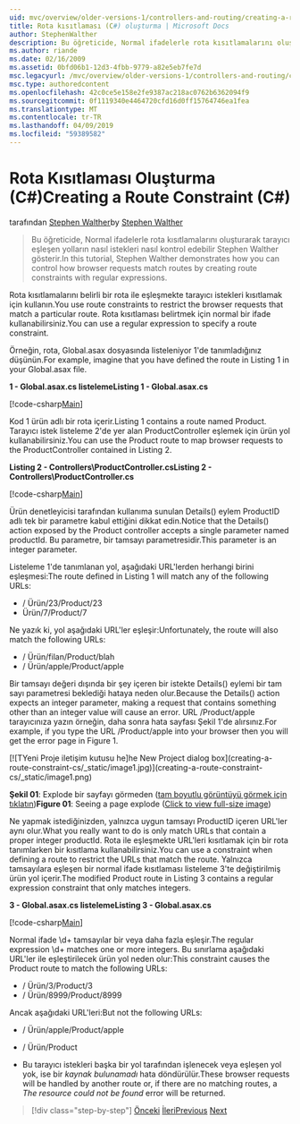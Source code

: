 ```yaml
---
uid: mvc/overview/older-versions-1/controllers-and-routing/creating-a-route-constraint-cs
title: Rota kısıtlaması (C#) oluşturma | Microsoft Docs
author: StephenWalther
description: Bu öğreticide, Normal ifadelerle rota kısıtlamalarını oluşturarak tarayıcı eşleşen yolların nasıl istekleri nasıl kontrol edebilir Stephen Walther gösterir.
ms.author: riande
ms.date: 02/16/2009
ms.assetid: 0bfd06b1-12d3-4fbb-9779-a82e5eb7fe7d
msc.legacyurl: /mvc/overview/older-versions-1/controllers-and-routing/creating-a-route-constraint-cs
msc.type: authoredcontent
ms.openlocfilehash: 42c0ce5e158e2fe9387ac218ac0762b6362094f9
ms.sourcegitcommit: 0f1119340e4464720cfd16d0ff15764746ea1fea
ms.translationtype: MT
ms.contentlocale: tr-TR
ms.lasthandoff: 04/09/2019
ms.locfileid: "59389582"
---
```

# <a name="creating-a-route-constraint-c"></a><span data-ttu-id="426a3-103">Rota Kısıtlaması Oluşturma (C#)</span><span class="sxs-lookup"><span data-stu-id="426a3-103">Creating a Route Constraint (C#)</span></span>

<span data-ttu-id="426a3-104">tarafından [Stephen Walther](https://github.com/StephenWalther)</span><span class="sxs-lookup"><span data-stu-id="426a3-104">by [Stephen Walther](https://github.com/StephenWalther)</span></span>

> <span data-ttu-id="426a3-105">Bu öğreticide, Normal ifadelerle rota kısıtlamalarını oluşturarak tarayıcı eşleşen yolların nasıl istekleri nasıl kontrol edebilir Stephen Walther gösterir.</span><span class="sxs-lookup"><span data-stu-id="426a3-105">In this tutorial, Stephen Walther demonstrates how you can control how browser requests match routes by creating route constraints with regular expressions.</span></span>


<span data-ttu-id="426a3-106">Rota kısıtlamalarını belirli bir rota ile eşleşmekte tarayıcı istekleri kısıtlamak için kullanın.</span><span class="sxs-lookup"><span data-stu-id="426a3-106">You use route constraints to restrict the browser requests that match a particular route.</span></span> <span data-ttu-id="426a3-107">Rota kısıtlaması belirtmek için normal bir ifade kullanabilirsiniz.</span><span class="sxs-lookup"><span data-stu-id="426a3-107">You can use a regular expression to specify a route constraint.</span></span>

<span data-ttu-id="426a3-108">Örneğin, rota, Global.asax dosyasında listeleniyor 1'de tanımladığınız düşünün.</span><span class="sxs-lookup"><span data-stu-id="426a3-108">For example, imagine that you have defined the route in Listing 1 in your Global.asax file.</span></span>

**<span data-ttu-id="426a3-109">1 - Global.asax.cs listeleme</span><span class="sxs-lookup"><span data-stu-id="426a3-109">Listing 1 - Global.asax.cs</span></span>**

[!code-csharp[Main](creating-a-route-constraint-cs/samples/sample1.cs)]

<span data-ttu-id="426a3-110">Kod 1 ürün adlı bir rota içerir.</span><span class="sxs-lookup"><span data-stu-id="426a3-110">Listing 1 contains a route named Product.</span></span> <span data-ttu-id="426a3-111">Tarayıcı istek listeleme 2'de yer alan ProductController eşlemek için ürün yol kullanabilirsiniz.</span><span class="sxs-lookup"><span data-stu-id="426a3-111">You can use the Product route to map browser requests to the ProductController contained in Listing 2.</span></span>

**<span data-ttu-id="426a3-112">Listing 2 - Controllers\ProductController.cs</span><span class="sxs-lookup"><span data-stu-id="426a3-112">Listing 2 - Controllers\ProductController.cs</span></span>**

[!code-csharp[Main](creating-a-route-constraint-cs/samples/sample2.cs)]

<span data-ttu-id="426a3-113">Ürün denetleyicisi tarafından kullanıma sunulan Details() eylem ProductID adlı tek bir parametre kabul ettiğini dikkat edin.</span><span class="sxs-lookup"><span data-stu-id="426a3-113">Notice that the Details() action exposed by the Product controller accepts a single parameter named productId.</span></span> <span data-ttu-id="426a3-114">Bu parametre, bir tamsayı parametresidir.</span><span class="sxs-lookup"><span data-stu-id="426a3-114">This parameter is an integer parameter.</span></span>

<span data-ttu-id="426a3-115">Listeleme 1'de tanımlanan yol, aşağıdaki URL'lerden herhangi birini eşleşmesi:</span><span class="sxs-lookup"><span data-stu-id="426a3-115">The route defined in Listing 1 will match any of the following URLs:</span></span>

- <span data-ttu-id="426a3-116">/ Ürün/23</span><span class="sxs-lookup"><span data-stu-id="426a3-116">/Product/23</span></span>
- <span data-ttu-id="426a3-117">Ürün/7</span><span class="sxs-lookup"><span data-stu-id="426a3-117">/Product/7</span></span>

<span data-ttu-id="426a3-118">Ne yazık ki, yol aşağıdaki URL'ler eşleşir:</span><span class="sxs-lookup"><span data-stu-id="426a3-118">Unfortunately, the route will also match the following URLs:</span></span>

- <span data-ttu-id="426a3-119">/ Ürün/filan</span><span class="sxs-lookup"><span data-stu-id="426a3-119">/Product/blah</span></span>
- <span data-ttu-id="426a3-120">/ Ürün/apple</span><span class="sxs-lookup"><span data-stu-id="426a3-120">/Product/apple</span></span>

<span data-ttu-id="426a3-121">Bir tamsayı değeri dışında bir şey içeren bir istekte Details() eylemi bir tam sayı parametresi beklediği hataya neden olur.</span><span class="sxs-lookup"><span data-stu-id="426a3-121">Because the Details() action expects an integer parameter, making a request that contains something other than an integer value will cause an error.</span></span> <span data-ttu-id="426a3-122">URL /Product/apple tarayıcınıza yazın örneğin, daha sonra hata sayfası Şekil 1'de alırsınız.</span><span class="sxs-lookup"><span data-stu-id="426a3-122">For example, if you type the URL /Product/apple into your browser then you will get the error page in Figure 1.</span></span>


[![T<span data-ttu-id="426a3-123">Yeni Proje iletişim kutusu he]</span><span class="sxs-lookup"><span data-stu-id="426a3-123">he New Project dialog box]</span></span>(creating-a-route-constraint-cs/_static/image1.jpg)](creating-a-route-constraint-cs/_static/image1.png)

<span data-ttu-id="426a3-124">**Şekil 01**: Explode bir sayfayı görmeden ([tam boyutlu görüntüyü görmek için tıklatın](creating-a-route-constraint-cs/_static/image2.png))</span><span class="sxs-lookup"><span data-stu-id="426a3-124">**Figure 01**: Seeing a page explode ([Click to view full-size image](creating-a-route-constraint-cs/_static/image2.png))</span></span>


<span data-ttu-id="426a3-125">Ne yapmak istediğinizden, yalnızca uygun tamsayı ProductID içeren URL'ler aynı olur.</span><span class="sxs-lookup"><span data-stu-id="426a3-125">What you really want to do is only match URLs that contain a proper integer productId.</span></span> <span data-ttu-id="426a3-126">Rota ile eşleşmekte URL'leri kısıtlamak için bir rota tanımlarken bir kısıtlama kullanabilirsiniz.</span><span class="sxs-lookup"><span data-stu-id="426a3-126">You can use a constraint when defining a route to restrict the URLs that match the route.</span></span> <span data-ttu-id="426a3-127">Yalnızca tamsayılara eşleşen bir normal ifade kısıtlaması listeleme 3'te değiştirilmiş ürün yol içerir.</span><span class="sxs-lookup"><span data-stu-id="426a3-127">The modified Product route in Listing 3 contains a regular expression constraint that only matches integers.</span></span>

**<span data-ttu-id="426a3-128">3 - Global.asax.cs listeleme</span><span class="sxs-lookup"><span data-stu-id="426a3-128">Listing 3 - Global.asax.cs</span></span>**

[!code-csharp[Main](creating-a-route-constraint-cs/samples/sample3.cs)]

<span data-ttu-id="426a3-129">Normal ifade \d+ tamsayılar bir veya daha fazla eşleşir.</span><span class="sxs-lookup"><span data-stu-id="426a3-129">The regular expression \d+ matches one or more integers.</span></span> <span data-ttu-id="426a3-130">Bu sınırlama aşağıdaki URL'ler ile eşleştirilecek ürün yol neden olur:</span><span class="sxs-lookup"><span data-stu-id="426a3-130">This constraint causes the Product route to match the following URLs:</span></span>

- <span data-ttu-id="426a3-131">/ Ürün/3</span><span class="sxs-lookup"><span data-stu-id="426a3-131">/Product/3</span></span>
- <span data-ttu-id="426a3-132">/ Ürün/8999</span><span class="sxs-lookup"><span data-stu-id="426a3-132">/Product/8999</span></span>

<span data-ttu-id="426a3-133">Ancak aşağıdaki URL'leri:</span><span class="sxs-lookup"><span data-stu-id="426a3-133">But not the following URLs:</span></span>

- <span data-ttu-id="426a3-134">/ Ürün/apple</span><span class="sxs-lookup"><span data-stu-id="426a3-134">/Product/apple</span></span>
- <span data-ttu-id="426a3-135">/ Ürün</span><span class="sxs-lookup"><span data-stu-id="426a3-135">/Product</span></span>

- <span data-ttu-id="426a3-136">Bu tarayıcı istekleri başka bir yol tarafından işlenecek veya eşleşen yol yok, ise bir *kaynak bulunamadı* hata döndürülür.</span><span class="sxs-lookup"><span data-stu-id="426a3-136">These browser requests will be handled by another route or, if there are no matching routes, a *The resource could not be found* error will be returned.</span></span>

> [!div class="step-by-step"]
> <span data-ttu-id="426a3-137">[Önceki](creating-custom-routes-cs.md)
> [İleri](creating-a-custom-route-constraint-cs.md)</span><span class="sxs-lookup"><span data-stu-id="426a3-137">[Previous](creating-custom-routes-cs.md)
[Next](creating-a-custom-route-constraint-cs.md)</span></span>
